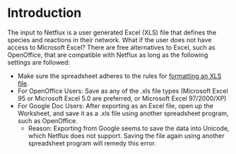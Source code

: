 # Introduction #

The input to Netflux is a user generated Excel (XLS) file that defines the species and reactions in their network. What if the user does not have access to Microsoft Excel? There are free alternatives to Excel, such as OpenOffice, that are compatible with Netflux as long as the following settings are followed:

  * Make sure the spreadsheet adheres to the rules for [formatting an XLS file](XLS.md).
  * For OpenOffice Users: Save as any of the .xls file types (Microsoft Excel 95 or Microsoft Excel 5.0 are preferred, or Microsoft Excel 97/2000/XP)
  * For Google Doc Users: After exporting as an Excel file, open up the Worksheet, and save it as a .xls file using another spreadsheet program, such as OpenOffice.
    * Reason: Exporting from Google seems to save the data into Unicode, which Netflux does not support.  Saving the file again using another spreadsheet program will remedy this error.
